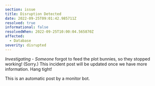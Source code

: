 ```yaml
---
section: issue
title: Disruption Detected
date: 2022-09-25T09:01:42.985711Z
resolved: true
informational: false
resolvedWhen: 2022-09-25T10:00:04.565870Z
affected:
  - Database
severity: disrupted
---
```

*Investigating* - _Someone_ forgot to feed the plot bunnies, so they stopped working! (Sorry.) This incident post will be updated once we have more information. Hang tight!

This is an automatic post by a monitor bot.
        